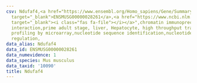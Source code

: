 ```yaml
---
csv: Ndufaf4,<a href="https://www.ensembl.org/Homo_sapiens/Gene/Summary?db=core;g=ENSMUSG00000028261"
  target="_blank">ENSMUSG00000028261</a>,<a href="https://www.ncbi.nlm.nih.gov/pubmed/23834426"
  target="_blank"><i class="fas fa-file"></i></a>",chromatin immunoprecipitation assay,direct
  interaction,prime adult stage, liver, Hepatocyte, high throughput transcription
  profiling by microarray,nucleotide sequence identification,nucleotide sequence identification,transcriptional
  regulation,
data_alias: Ndufaf4
data_id: ENSMUSG00000028261
data_numevidence: 1
data_species: Mus musculus
data_taxid: '10090'
title: Ndufaf4
---
```

